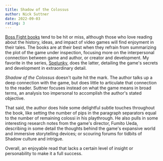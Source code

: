 ```yaml
---
title: Shadow of the Colossus
author: Nick Suttner
date: 2022-09-03
rating: 3
---
```


[Boss Fight books](https://bossfightbooks.com/) tend to be hit or miss, although those who love reading about the history, ideas, and impact of video games will find enjoyment in their tales. The books are at their best when they refrain from summarizing the plot of the game under inspection, focusing more on the interpersonal connection between game and author, or creator and development. My favorite in the series, [Spelunky](https://bossfightbooks.com/products/spelunky-by-derek-yu), does the latter, detailing the game's secrets and development in extraordinary detail.

_Shadow of the Colossus_ doesn't quite hit the mark. The author talks up a deep connection with the game, but does little to articulate that connection to the reader. Suttner focuses instead on what the game means in broad terms, an analysis too impersonal to accomplish the author's stated objective.

That said, the author does hide some delightful subtle touches throughout the book, like setting the number of pips in the paragraph separators equal to the number of remaining colossi in his playthrough. He also pulls in some interesting research notes from the game's director, Fumito Ueda, describing in some detail the thoughts behind the game's expansive world and immersive storytelling devices; or scouring forums for tidbits of Shadow culture and intrigue.

Overall, an enjoyable read that lacks a certain level of insight or personability to make it a full success.
